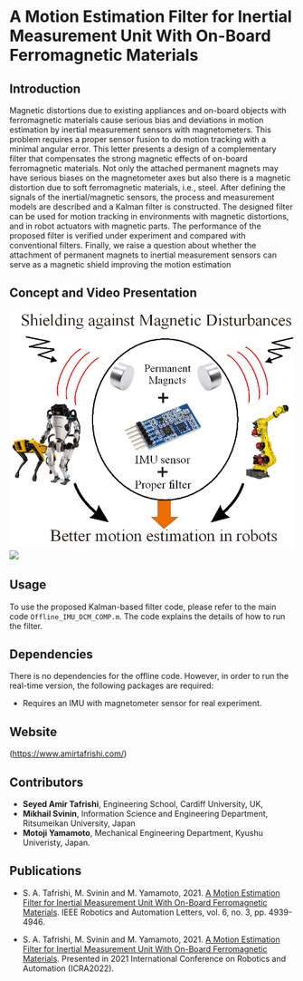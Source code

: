 # A Motion Estimation Filter for Inertial Measurement Unit With On-Board Ferromagnetic Materials
## Introduction

Magnetic distortions due to existing appliances and on-board objects with ferromagnetic materials cause serious bias and deviations in motion estimation by inertial measurement sensors with magnetometers. This problem requires a proper sensor fusion to do motion tracking with a minimal angular error. This letter presents a design of a complementary filter that compensates the strong magnetic effects of on-board ferromagnetic materials. Not only the attached permanent magnets may have serious biases on the magnetometer axes but also there is a magnetic distortion due to soft ferromagnetic materials, i.e., steel. After defining the signals of the inertial/magnetic sensors, the process and measurement models are described and a Kalman filter is constructed. The designed filter can be used for motion tracking in environments with magnetic distortions, and in robot actuators with magnetic parts. The performance of the proposed filter is verified under experiment and compared with conventional filters. Finally, we raise a question about whether the attachment of permanent magnets to inertial measurement sensors can serve as a magnetic shield improving the motion estimation

## Concept and Video Presentation
![](/image.png)
![](/image.gif)



## Usage

To use the proposed Kalman-based filter code, please refer to the main code `Offline_IMU_DCM_COMP.m`. The code explains the details of how to run the filter. 

## Dependencies

There is no dependencies for the offline code. However, in order to run the real-time version, the following packages are required:

- Requires an IMU with magnetometer sensor for real experiment. 

## Website 
(https://www.amirtafrishi.com/)


## Contributors

- **Seyed Amir Tafrishi**, Engineering School, Cardiff University, UK,
- **Mikhail Svinin**,  Information Science and Engineering Department, Ritsumeikan University, Japan
- **Motoji Yamamoto**, Mechanical Engineering Department, Kyushu Univeristy, Japan.

##  Publications

- S. A. Tafrishi, M. Svinin and M. Yamamoto, 2021. [A Motion Estimation Filter for Inertial Measurement Unit With On-Board Ferromagnetic Materials](https://10.1109/LRA.2021.3067301). IEEE Robotics and Automation Letters, vol. 6, no. 3, pp. 4939-4946.

- S. A. Tafrishi, M. Svinin and M. Yamamoto, 2021. [A Motion Estimation Filter for Inertial Measurement Unit With On-Board Ferromagnetic Materials](https://ras.papercept.net/conferences/conferences/ICRA21/program/ICRA21_ContentListWeb_3.html). Presented in 2021 International Conference on Robotics and Automation (ICRA2022). 


 

 
